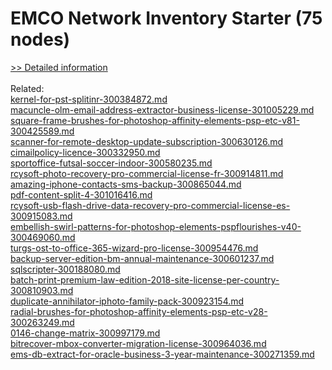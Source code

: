 # EMCO Network Inventory Starter (75 nodes)
[>> Detailed information](https://secure.shareit.com/shareit/product.html?productid=300281092&affiliateid=200057808)<br/><br/>Related:
<br />[kernel-for-pst-splitinr-300384872.md](https://github.com/downloadplanet/downloadplanet/blob/main/kernel-for-pst-splitinr-300384872.md)<br />[macuncle-olm-email-address-extractor-business-license-301005229.md](https://github.com/downloadplanet/downloadplanet/blob/main/macuncle-olm-email-address-extractor-business-license-301005229.md)<br />[square-frame-brushes-for-photoshop-affinity-elements-psp-etc-v81-300425589.md](https://github.com/downloadplanet/downloadplanet/blob/main/square-frame-brushes-for-photoshop-affinity-elements-psp-etc-v81-300425589.md)<br />[scanner-for-remote-desktop-update-subscription-300630126.md](https://github.com/downloadplanet/downloadplanet/blob/main/scanner-for-remote-desktop-update-subscription-300630126.md)<br />[cimailpolicy-licence-300332950.md](https://github.com/downloadplanet/downloadplanet/blob/main/cimailpolicy-licence-300332950.md)<br />[sportoffice-futsal-soccer-indoor-300580235.md](https://github.com/downloadplanet/downloadplanet/blob/main/sportoffice-futsal-soccer-indoor-300580235.md)<br />[rcysoft-photo-recovery-pro-commercial-license-fr-300914811.md](https://github.com/downloadplanet/downloadplanet/blob/main/rcysoft-photo-recovery-pro-commercial-license-fr-300914811.md)<br />[amazing-iphone-contacts-sms-backup-300865044.md](https://github.com/downloadplanet/downloadplanet/blob/main/amazing-iphone-contacts-sms-backup-300865044.md)<br />[pdf-content-split-4-301016416.md](https://github.com/downloadplanet/downloadplanet/blob/main/pdf-content-split-4-301016416.md)<br />[rcysoft-usb-flash-drive-data-recovery-pro-commercial-license-es-300915083.md](https://github.com/downloadplanet/downloadplanet/blob/main/rcysoft-usb-flash-drive-data-recovery-pro-commercial-license-es-300915083.md)<br />[embellish-swirl-patterns-for-photoshop-elements-pspflourishes-v40-300469060.md](https://github.com/downloadplanet/downloadplanet/blob/main/embellish-swirl-patterns-for-photoshop-elements-pspflourishes-v40-300469060.md)<br />[turgs-ost-to-office-365-wizard-pro-license-300954476.md](https://github.com/downloadplanet/downloadplanet/blob/main/turgs-ost-to-office-365-wizard-pro-license-300954476.md)<br />[backup-server-edition-bm-annual-maintenance-300601237.md](https://github.com/downloadplanet/downloadplanet/blob/main/backup-server-edition-bm-annual-maintenance-300601237.md)<br />[sqlscripter-300188080.md](https://github.com/downloadplanet/downloadplanet/blob/main/sqlscripter-300188080.md)<br />[batch-print-premium-law-edition-2018-site-license-per-country-300810903.md](https://github.com/downloadplanet/downloadplanet/blob/main/batch-print-premium-law-edition-2018-site-license-per-country-300810903.md)<br />[duplicate-annihilator-iphoto-family-pack-300923154.md](https://github.com/downloadplanet/downloadplanet/blob/main/duplicate-annihilator-iphoto-family-pack-300923154.md)<br />[radial-brushes-for-photoshop-affinity-elements-psp-etc-v28-300263249.md](https://github.com/downloadplanet/downloadplanet/blob/main/radial-brushes-for-photoshop-affinity-elements-psp-etc-v28-300263249.md)<br />[0146-change-matrix-300997179.md](https://github.com/downloadplanet/downloadplanet/blob/main/0146-change-matrix-300997179.md)<br />[bitrecover-mbox-converter-migration-license-300964036.md](https://github.com/downloadplanet/downloadplanet/blob/main/bitrecover-mbox-converter-migration-license-300964036.md)<br />[ems-db-extract-for-oracle-business-3-year-maintenance-300271359.md](https://github.com/downloadplanet/downloadplanet/blob/main/ems-db-extract-for-oracle-business-3-year-maintenance-300271359.md)